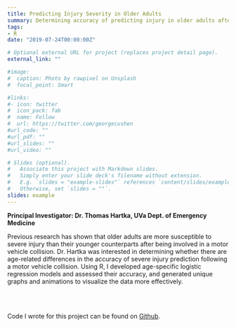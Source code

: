 ```yaml
---
title: Predicting Injury Severity in Older Adults
summary: Determining accuracy of predicting injury in older adults after a motor vehicle collision
tags:
- R
date: "2019-07-24T00:00:00Z"

# Optional external URL for project (replaces project detail page).
external_link: ""

#image:
#  caption: Photo by rawpixel on Unsplash
#  focal_point: Smart

#links:
#- icon: twitter
#  icon_pack: fab
#  name: Follow
#  url: https://twitter.com/georgecushen
#url_code: ""
#url_pdf: ""
#url_slides: ""
#url_video: ""

# Slides (optional).
#   Associate this project with Markdown slides.
#   Simply enter your slide deck's filename without extension.
#   E.g. `slides = "example-slides"` references `content/slides/example-slides.md`.
#   Otherwise, set `slides = ""`.
slides: example
---
```


**Principal Investigator: Dr. Thomas Hartka, UVa Dept. of Emergency Medicine**

Previous research has shown that older adults are more susceptible to severe injury than their younger counterparts after being involved in a motor vehicle collision. Dr. Hartka was interested in determining whether there are age-related differences in the accuracy of severe injury prediction following a motor vehicle collision. Using R, I developed age-specific logistic regression models and assessed their accuracy, and generated unique graphs and animations to visualize the data more effectively.


<br></br>

Code I wrote for this project can be found on [Github](https://github.com/cagancayco/mvc-age).
